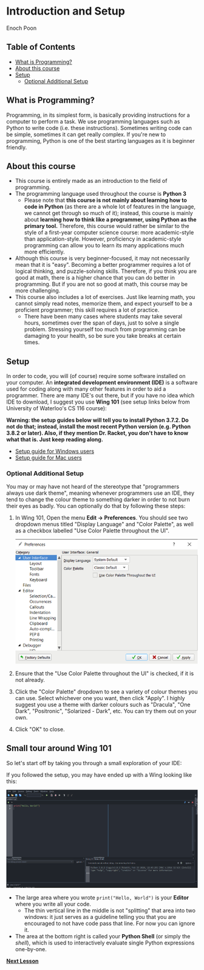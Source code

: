 # Introduction and Setup
Enoch Poon

## Table of Contents

  - [What is Programming?](#what-is-programming)
  - [About this course](#about-this-course)
  - [Setup](#setup)
    - [Optional Additional Setup](#optional-additional-setup)

## What is Programming?

Programming, in its simplest form, is basically providing instructions for a computer to perform a task. We use programming languages such as Python to write code (i.e. these instructions). Sometimes writing code can be simple, sometimes it can get really complex. If you're new to programming, Python is one of the best starting languages as it is beginner friendly.

## About this course 

- This course is entirely made as an introduction to the field of programming.
- The programming language used throughout the course is **Python 3**
  - Please note that **this course is not mainly about learning how to code in Python** (as there are a whole lot of features in the language, we cannot get through so much of it); instead, this course is mainly about **learning how to think like a programmer, using Python as the primary tool.** Therefore, this course would rather be similar to the style of a first-year computer science course: more academic-style than application-style. However, proficiency in academic-style programming can allow you to learn its many applications much more efficiently.
- Although this course is very beginner-focused, it may not necessarily mean that it is "easy". Becoming a better programmer requires a lot of logical thinking, and puzzle-solving skills. Therefore, if you think you are good at math, there is a higher chance that you can do better in programming. But if you are not so good at math, this course may be more challenging.
- This course also includes a lot of exercises. Just like learning math, you cannot simply read notes, memorize them, and expect yourself to be a proficient programmer; this skill requires a lot of practice.
  - There have been many cases where students may take several hours, sometimes over the span of days, just to solve a single problem. Stressing yourself too much from programming can be damaging to your health, so be sure you take breaks at certain times.

## Setup

In order to code, you will (of course) require some software installed on your computer. An **integrated development environment (IDE)** is a software used for coding along with many other features in order to aid a programmer. There are many IDE's out there, but if you have no idea which IDE to download, I suggest you use **Wing 101** (see setup links below from University of Waterloo's CS 116 course):

**Warning: the setup guides below will tell you to install Python 3.7.2. Do not do that; instead, install the most recent Python version (e.g. Python 3.8.2 or later). Also, if they mention Dr. Racket, you don't have to know what that is. Just keep reading along.**

- [Setup guide for Windows users](https://www.student.cs.uwaterloo.ca/~cs116/software_install/win_instr)
- [Setup guide for Mac users](https://www.student.cs.uwaterloo.ca/~cs116/software_install/mac_instr)

### Optional Additional Setup

You may or may have not heard of the stereotype that "programmers always use dark theme", meaning whenever programmers use an IDE, they tend to change the colour theme to something darker in order to not burn their eyes as badly. You can optionally do that by following these steps:
1. In Wing 101, Open the menu **Edit -> Preferences**. You should see two dropdown menus titled "Display Language" and "Color Palette", as well as a checkbox labelled "Use Color Palette throughout the UI".

    ![Preferences menu](preferences-setup.PNG)

2. Ensure that the "Use Color Palette throughout the UI" is checked, if it is not already.
3. Click the "Color Palette" dropdown to see a variety of colour themes you can use. Select whichever one you want, then click "Apply". I highly suggest you use a theme with darker colours such as "Dracula", "One Dark", "Positronic", "Solarized - Dark", etc. You can try them out on your own.
4. Click "OK" to close.

## Small tour around Wing 101

So let's start off by taking you through a small exploration of your IDE:

If you followed the setup, you may have ended up with a Wing looking like this:

![Initial layout](init.PNG)

- The large area where you wrote `print("Hello, World")` is your **Editor** where you write all your code.
  - The thin vertical line in the middle is not "splitting" that area into two windows: it just serves as a guideline telling you that you are encouraged to not have code pass that line. For now you can ignore it.
- The area at the bottom right is called your **Python Shell** (or simply the *shell*), which is used to interactively evaluate single Python expressions one-by-one.


[**Next Lesson**](../01_intro/README.md)
